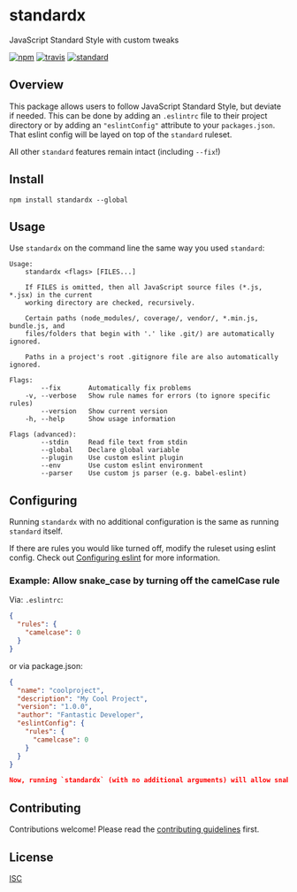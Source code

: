 # standardx

JavaScript Standard Style with custom tweaks

[![npm][npm-image]][npm-url]
[![travis][travis-image]][travis-url]
[![standard][standard-image]][standard-url]

[npm-image]: https://img.shields.io/npm/v/standardx.svg?style=flat-square
[npm-url]: https://www.npmjs.com/package/standardx
[travis-image]: https://img.shields.io/travis/standard/standardx.svg?style=flat-square
[travis-url]: https://travis-ci.org/standard/standardx
[standard-image]: https://img.shields.io/badge/code%20style-standard-brightgreen.svg?style=flat-square
[standard-url]: http://npm.im/standard


## Overview

This package allows users to follow JavaScript Standard Style, but deviate if needed. This can be done by adding an `.eslintrc` file to their project directory or by adding an `"eslintConfig"` attribute to your `packages.json`. That eslint config will be layed on top of the `standard` ruleset.

All other `standard` features remain intact (including `--fix`!)

## Install

```
npm install standardx --global
```

## Usage
Use `standardx` on the command line the same way you used `standard`:

```
Usage:
    standardx <flags> [FILES...]

    If FILES is omitted, then all JavaScript source files (*.js, *.jsx) in the current
    working directory are checked, recursively.

    Certain paths (node_modules/, coverage/, vendor/, *.min.js, bundle.js, and
    files/folders that begin with '.' like .git/) are automatically ignored.

    Paths in a project's root .gitignore file are also automatically ignored.

Flags:
        --fix       Automatically fix problems
    -v, --verbose   Show rule names for errors (to ignore specific rules)
        --version   Show current version
    -h, --help      Show usage information

Flags (advanced):
        --stdin     Read file text from stdin
        --global    Declare global variable
        --plugin    Use custom eslint plugin
        --env       Use custom eslint environment
        --parser    Use custom js parser (e.g. babel-eslint)
```

## Configuring

Running `standardx` with no additional configuration is the same as running `standard` itself.

If there are rules you would like turned off, modify the ruleset using eslint config. Check out [Configuring eslint](http://eslint.org/docs/user-guide/configuring) for more information.

### Example: Allow snake_case by turning off the camelCase rule

Via: `.eslintrc`:
```json
{
  "rules": {
    "camelcase": 0
  }
}
```

or via package.json:
```json
{
  "name": "coolproject",
  "description": "My Cool Project",
  "version": "1.0.0",
  "author": "Fantastic Developer",
  "eslintConfig": {
    "rules": {
      "camelcase": 0
    }
  }
}

Now, running `standardx` (with no additional arguments) will allow snake_case without error!


```

## Contributing

Contributions welcome! Please read the [contributing guidelines](CONTRIBUTING.md) first.

## License

[ISC](LICENSE.md)
